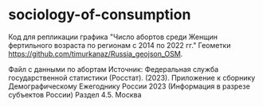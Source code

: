 # sociology-of-consumption
Код для репликации графика "Число абортов среди Женщин фертильного возраста по регионам с 2014 по 2022 гг."
Геометки https://github.com/timurkanaz/Russia_geojson_OSM.

Файл с данными по абортам Источник: Федеральная служба государственной статистики (Росстат). (2023). Приложение к сборнику Демографическому Ежегоднику России 2023 (Информация в разрезе субъектов России) Раздел 4.5. Москва
